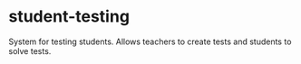 # student-testing
System for testing students. Allows teachers to create tests and students to solve tests.
